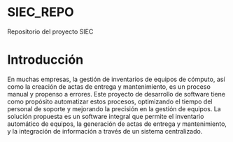 # SIEC_REPO
Repositorio del proyecto SIEC

# Introducción
En muchas empresas, la gestión de inventarios de equipos de cómputo, así como la creación de actas de entrega y mantenimiento, es un proceso manual y propenso a errores. Este proyecto de desarrollo de software tiene como propósito automatizar estos procesos, optimizando el tiempo del personal de soporte y mejorando la precisión en la gestión de equipos. La solución propuesta es un software integral que permite el inventario automático de equipos, la generación de actas de entrega y mantenimiento, y la integración de información a través de un sistema centralizado.

